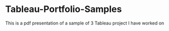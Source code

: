 # Tableau-Portfolio-Samples
This is a pdf presentation of a sample of 3 Tableau project I have worked on
